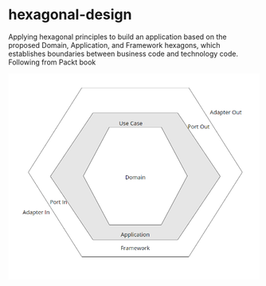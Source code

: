 # hexagonal-design
Applying hexagonal principles to build an application based on the proposed Domain, Application, and Framework hexagons, which establishes boundaries between business code and technology code.
Following from Packt book

![hexagonaldesign](/hexagonaldesign.png "hexagonal design")
